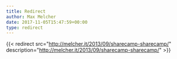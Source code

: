 ```yaml
---
title: Redirect
author: Max Melcher
date: 2017-11-05T15:47:59+00:00
type: redirect
---
```

{{< redirect src="http://melcher.it/2013/09/sharecamp-sharecamp/" description="http://melcher.it/2013/09/sharecamp-sharecamp/" >}}
